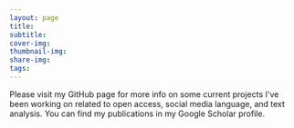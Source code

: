```yaml
---
layout: page
title: 
subtitle: 
cover-img: 
thumbnail-img: 
share-img: 
tags:
---
```


Please visit my GitHub page for more info on some current projects I've been working on related to open access, social media language, and text analysis. You can find my publications in my Google Scholar profile.
